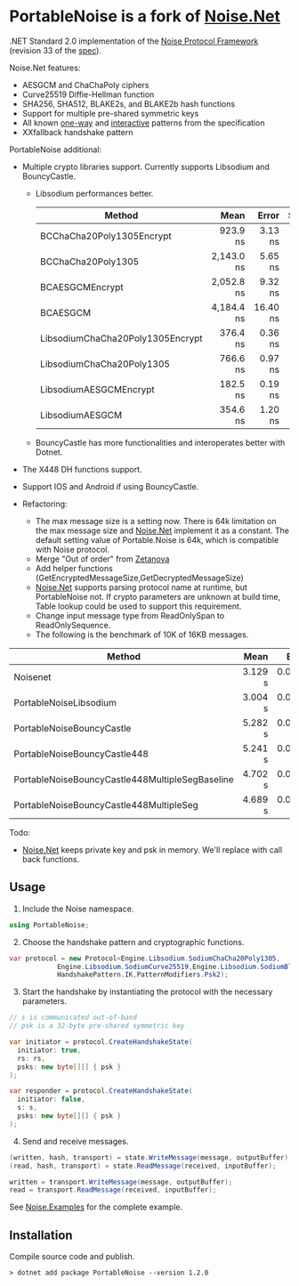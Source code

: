 # PortableNoise is a fork of [Noise.Net]

[Noise.Net]: https://github.com/Metalnem/noise



.NET Standard 2.0 implementation of the [Noise Protocol Framework](https://noiseprotocol.org/)
(revision 33 of the [spec](https://noiseprotocol.org/noise.html)). 

Noise.Net features:

- AESGCM and ChaChaPoly ciphers
- Curve25519 Diffie-Hellman function
- SHA256, SHA512, BLAKE2s, and BLAKE2b hash functions
- Support for multiple pre-shared symmetric keys
- All known [one-way] and [interactive] patterns from the specification
- XXfallback handshake pattern

[one-way]: https://noiseprotocol.org/noise.html#one-way-handshake-patterns
[interactive]: https://noiseprotocol.org/noise.html#interactive-handshake-patterns-fundamental

PortableNoise additional:
+ Multiple crypto libraries support. Currently supports Libsodium and BouncyCastle.
  - Libsodium performances better.

    |                           Method |       Mean |    Error |   StdDev |
    |--------------------------------- |-----------:|---------:|---------:|
    |        BCChaCha20Poly1305Encrypt |   923.9 ns |  3.13 ns |  2.93 ns |
    |               BCChaCha20Poly1305 | 2,143.0 ns |  5.65 ns |  5.29 ns |
    |                  BCAESGCMEncrypt | 2,052.8 ns |  9.32 ns |  8.72 ns |
    |                         BCAESGCM | 4,184.4 ns | 16.40 ns | 15.34 ns |
    | LibsodiumChaCha20Poly1305Encrypt |   376.4 ns |  0.36 ns |  0.32 ns |
    |        LibsodiumChaCha20Poly1305 |   766.6 ns |  0.97 ns |  0.86 ns |
    |           LibsodiumAESGCMEncrypt |   182.5 ns |  0.19 ns |  0.18 ns |
    |                  LibsodiumAESGCM |   354.6 ns |  1.20 ns |  1.12 ns |


  - BouncyCastle has more functionalities and interoperates better with Dotnet.

+ The X448 DH functions support.
+ Support IOS and Android if using BouncyCastle.
+ Refactoring:
  - The max message size is a setting now. There is 64k limitation on the max message size and [Noise.Net](https://github.com/Metalnem/noise) implement it as a constant. The default setting value of Portable.Noise is 64k, which is compatible with Noise protocol.
  - Merge "Out of order" from [Zetanova](https://github.com/Zetanova/noise/tree/out-of-order-counter)
  - Add helper functions (GetEncryptedMessageSize,GetDecryptedMessageSize)
  - [Noise.Net] supports parsing protocol name at runtime, but PortableNoise not. If crypto parameters are unknown at build time, Table lookup could be used to support this requirement.
  - Change input message type from ReadOnlySpan to ReadOnlySequence.
  - The following is the benchmark of 10K of 16KB messages.

| Method                                          | Mean    | Error    | StdDev   |
|------------------------------------------------ |--------:|---------:|---------:|
| Noisenet                                        | 3.129 s | 0.0033 s | 0.0027 s |
| PortableNoiseLibsodium                          | 3.004 s | 0.0056 s | 0.0053 s |
| PortableNoiseBouncyCastle                       | 5.282 s | 0.0475 s | 0.0371 s |
| PortableNoiseBouncyCastle448                    | 5.241 s | 0.0474 s | 0.0444 s |
| PortableNoiseBouncyCastle448MultipleSegBaseline | 4.702 s | 0.0671 s | 0.0560 s |
| PortableNoiseBouncyCastle448MultipleSeg         | 4.689 s | 0.0651 s | 0.0577 s |



Todo:

- [Noise.Net] keeps private key and psk in memory. We'll replace with call back functions.



## Usage

1. Include the Noise namespace.

```csharp
using PortableNoise;
```

2. Choose the handshake pattern and cryptographic functions.

```csharp
var protocol = new Protocol<Engine.Libsodium.SodiumChaCha20Poly1305,
            Engine.Libsodium.SodiumCurve25519,Engine.Libsodium.SodiumBlake2b>(
			HandshakePattern.IK,PatternModifiers.Psk2);
```

3. Start the handshake by instantiating the protocol with the necessary parameters.

```csharp
// s is communicated out-of-band
// psk is a 32-byte pre-shared symmetric key

var initiator = protocol.CreateHandshakeState(
  initiator: true,
  rs: rs,
  psks: new byte[][] { psk }
);

var responder = protocol.CreateHandshakeState(
  initiator: false,
  s: s,
  psks: new byte[][] { psk }
);
```

4. Send and receive messages.

```csharp
(written, hash, transport) = state.WriteMessage(message, outputBuffer);
(read, hash, transport) = state.ReadMessage(received, inputBuffer);

written = transport.WriteMessage(message, outputBuffer);
read = transport.ReadMessage(received, inputBuffer);
```

See [Noise.Examples](https://github.com/PersonalHouse/PortableNoise/tree/master/Noise.Examples)
for the complete example.

## Installation
Compile source code and publish.

```
> dotnet add package PortableNoise --version 1.2.0
```
